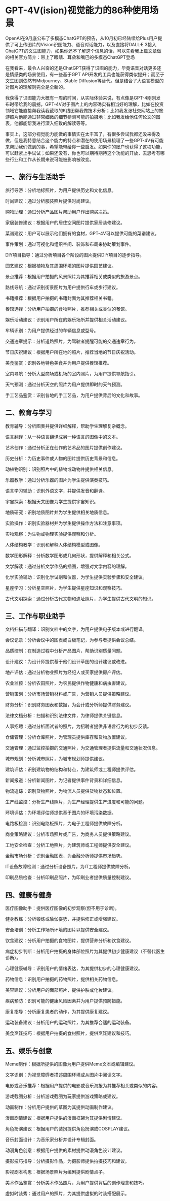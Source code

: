 # GPT-4V(ision)视觉能力的86种使用场景

OpenAI在9月底公布了多模态ChatGPT的预告，从10月初已经陆续给Plus用户提供了可上传图片的Vision识图能力、语音对话能力，以及直接将DALL·E 3接入ChatGPT的文生图能力，如果你还不了解这个信息的话，可以先看我上篇文章做的相关官方简介：带上了眼睛、耳朵和嘴巴的多模态ChatGPT登场

在我看来，最令人兴奋的还是ChatGPT获得了识图的能力，毕竟语音对话更多还是情感类的场景使用，有一些基于GPT API开发的工具也能获得类似提升；而至于文生图则依然有Midjourney、Stable Diffusion等替代。但是结合了大语言模型的对图片的理解则完全是全新的。

我获得了识图能力大概有一周的时间，从实际体验来说，有点像是GPT-4刚刚发布时带给我的震撼，GPT-4V对于图片上的内容确实有相当好的理解，比如在投资领域它能直接帮我读我截取的K线图帮我做技术分析；比如我发张社交网站上的旅游照片他能通过非常细微的细节猜测可能的拍摄地；比如我发给他任何论文的图表，他都能帮我进行深入细致的解读等等。


事实上，这部分视觉能力能做的事情实在太丰富了，有很多尝试我都还没来得及做，但是我特意结合这个能力的特点和潜在的使用场景梳理了一些GPT-4V有可能来帮助我们做到的事，希望能带给你一些启发。如果你的账户也获得了这项功能，可以赶紧上手试试；如果还没有，你也可以期待期待这个功能的开放，去思考有哪些行业和工作从长期来说可能被影响被改变。

## 一、旅行与生活助手
旅行导游：分析地标照片，为用户提供历史和文化信息。

时尚建议：通过分析服装照片提供时尚建议。

购物助理：通过分析产品图片帮助用户作出购买决策。

家居装修建议：根据用户的居住空间图片提供家居装修建议。

菜谱建议：用户可以展示他们拥有的食材，GPT-4V可以提供可能的菜谱建议。

事件策划：通过可视化和组织空间、装饰和布局来协助策划事件。

DIY项目指导：通过分析项目各个阶段的图片提供DIY项目的逐步指导。

园艺建议：根据植物及其周围环境的图片提供园艺建议。

景点推荐：根据用户拍摄的风景照片为其推荐相关或类似的旅游景点。

路线导航：通过识别街景图片为用户提供行车或步行建议。

书籍推荐：根据用户拍摄的书籍封面为其推荐相关书籍。

餐馆选择：分析用户拍摄的食物照片，推荐相关或类似的餐馆。

娱乐活动建议：识别用户所在的娱乐场所并提供相关活动建议。

车辆识别：为用户提供经过的车辆信息或型号。

交通违章提示：分析道路照片，为驾驶者提醒可能的交通违章行为。

节日庆祝建议：根据用户所在地的照片，推荐当地的节日庆祝活动。

美食鉴赏：识别各地特色美食并为用户提供餐馆推荐。

室内导航：分析大型商场或机场的室内照片，为用户提供导航指引。

天气预测：通过分析天空的照片为用户提供即时的天气预测。

手工艺品鉴赏：识别各地的手工艺品，为用户提供背后的文化和故事。

## 二、教育与学习
教育辅导：分析图表并提供详细解释，帮助学生理解复杂概念。

语言翻译：从一种语言翻译成另一种语言的图像中的文本。

艺术创作：通过分析正在创作的艺术品的图片提供创作建议。

历史分析：为历史事件或人物的图片提供历史背景和信息。

动植物识别：识别照片中的植物或动物并提供相关信息。

乐器教学：通过分析乐器的图片为学生提供演奏技巧。

语言学习辅助：识别外语文字，并提供发音和翻译。

宇宙探索：根据天文图像为学生提供宇宙知识。

地质研究：识别地质图片并为学生提供相关地质信息。

实验操作：识别实验器材并为学生提供操作方法和注意事项。

实物观察：为生物或物理实验提供观察和分析。

人体结构教学：识别和解释人体结构模型或图像。

数学图形解释：分析数学图形或几何形状，提供解释和相关公式。

文学解读：通过分析文学作品的插图，增强对文学内容的理解。

化学实验辅助：识别化学试剂和仪器，为学生提供实验步骤和安全建议。

星座学习：分析星空照片，为学生提供星座知识和观察技巧。

古代文明探索：通过分析古代文物和遗址照片，为学生提供古代文明的知识。

## 三、工作与职业助手
文档扫描与翻译：识别文档中的文字，为用户提供电子版本或进行翻译。

会议记录：分析会议中的图表或白板笔记，为参与者提供会议总结。

品质控制：在制造过程中分析产品图片，帮助识别质量问题。

设计建议：为设计师提供基于他们设计草图的设计建议或改进。

地产评估：通过分析物业照片为经纪人或买家提供房产评估。

农业监控：分析农田照片，为农民提供作物健康和病虫害建议。

营销策划：分析市场营销材料或广告，为营销人员提供策略建议。

财务分析：识别财务图表和数据，为会计或分析师提供财务建议。

法律文档分析：扫描和识别法律文件，为律师提供关键信息。

人事招聘：通过分析面试者的照片，为招聘者提供非语言行为的初步反馈。

仓储管理：分析仓库照片，为管理员提供库存和货物放置建议。

交通管理：通过监控拍摄的交通照片，为交通管理者提供流量和交通状况信息。

城市规划：分析城市照片，为城市规划师提供建议。

建筑评估：识别建筑物的结构和特点，为建筑师或工程师提供评估。

新闻报道：分析新闻图片，为记者提供事件背景和详细信息。

物流追踪：识别货物照片，为物流人员提供货物状态和位置。

生产线监控：分析生产线照片，为生产经理提供生产进度和可能的问题。

环境评估：为环境评估师提供基于图片的环境污染数据。

电路板检测：识别电路板照片，为电子工程师提供故障分析。

商业策略建议：分析市场照片或广告，为商务人员提供策略建议。

工地安全检查：分析工地照片，为建筑师或工程师提供安全建议。

金融市场分析：识别金融图表，为金融分析师提供市场趋势。

IT设备故障检测：通过分析设备照片，为IT工程师提供故障分析。

印刷品质检查：分析印刷品照片，为印刷业者提供质量控制建议。

## 四、健康与健身
医疗图像助手：提供医疗图像的初步观察(但不用于诊断)。

健身教练：分析锻炼或瑜伽姿势，并提供修正或增强建议。

安全培训：分析工作场所环境的图片以提供安全建议。

饮食建议：分析用户拍摄的食物图片，提供营养分析和饮食建议。

病症初步判断：分析用户拍摄的身体部位照片为其提供初步健康建议（不替代医生诊断）。

心理健康辅导：识别用户的情绪表达，为其提供初步的心理健康建议。

药物信息：识别用户拍摄的药物照片，提供相关药物信息。

美容建议：分析用户的面部照片，提供护肤或化妆建议。

疾病预防：识别可能的健康风险因素并为用户提供预防措施。

康复指导：分析康复患者的动作，为其提供康复建议。

运动装备建议：分析用户的运动照片，为其推荐合适的运动装备。

美食烹饪技巧：根据用户拍摄的食材照片，提供烹饪建议和技巧。

## 五、娱乐与创意
Meme制作：根据所提供的图像为用户提供Meme文本或编辑建议。

文字识别：为视觉障碍者描述周围环境或从图片中阅读文字。

电影或音乐推荐：根据用户提供的电影或音乐海报为其推荐相关或类似的内容。

游戏截图分析：分析游戏截图为玩家提供游戏策略或建议。

动画制作：分析用户提供的草图为其提供动画制作建议。

漫画剧情建议：根据用户提供的漫画框架为其提供剧情建议。

角色扮演建议：根据用户的装扮提供角色扮演或COSPLAY建议。

音乐封面设计：为音乐家分析并设计专辑封面。

动漫角色创意：根据用户提供的素材提供动漫角色设计建议。

摄影技巧指导：分析摄影作品，为摄影师提供拍摄技巧和建议。

影视剧本构思：根据场景照片为编剧提供剧情点子。

美术作品鉴赏：分析美术作品照片，为用户提供背后的创作理念和技巧。

虚拟时装秀：通过用户的照片，为其提供虚拟的时装搭配展示。